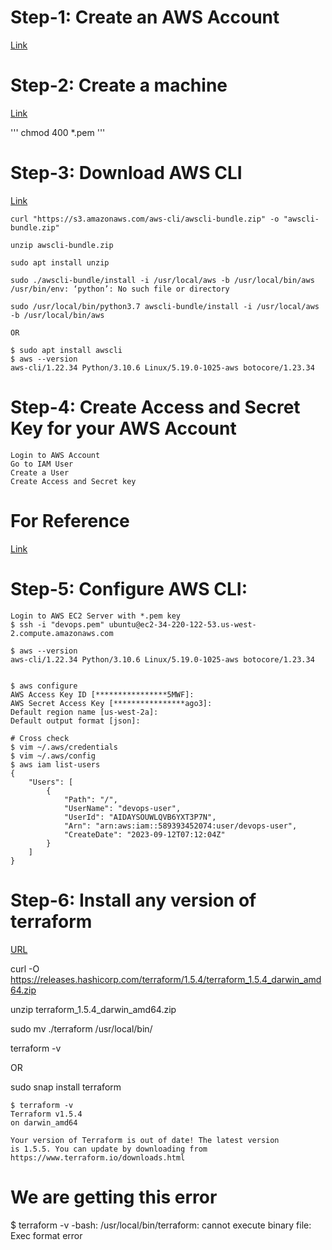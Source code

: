 # Step-1: Create an AWS Account

[Link](https://portal.aws.amazon.com/billing/signup#/start/email)


# Step-2: Create a machine

[Link](https://aws.amazon.com/getting-started/hands-on/launch-connect-to-amazon-ec2-mac-instance/)

'''
chmod 400 *.pem
'''

# Step-3: Download AWS CLI 

[Link](https://docs.aws.amazon.com/cli/v1/userguide/install-linux.html)

```
curl "https://s3.amazonaws.com/aws-cli/awscli-bundle.zip" -o "awscli-bundle.zip"

unzip awscli-bundle.zip

sudo apt install unzip

sudo ./awscli-bundle/install -i /usr/local/aws -b /usr/local/bin/aws
/usr/bin/env: ‘python’: No such file or directory

sudo /usr/local/bin/python3.7 awscli-bundle/install -i /usr/local/aws -b /usr/local/bin/aws

OR

$ sudo apt install awscli
$ aws --version
aws-cli/1.22.34 Python/3.10.6 Linux/5.19.0-1025-aws botocore/1.23.34
```

# Step-4: Create Access and Secret Key for your AWS Account

```
Login to AWS Account 
Go to IAM User
Create a User 
Create Access and Secret key 
```

# For Reference
[Link](https://docs.aws.amazon.com/IAM/latest/UserGuide/id_credentials_access-keys.html)


# Step-5: Configure AWS CLI:

```
Login to AWS EC2 Server with *.pem key
$ ssh -i "devops.pem" ubuntu@ec2-34-220-122-53.us-west-2.compute.amazonaws.com

$ aws --version
aws-cli/1.22.34 Python/3.10.6 Linux/5.19.0-1025-aws botocore/1.23.34


$ aws configure
AWS Access Key ID [****************5MWF]: 
AWS Secret Access Key [****************ago3]: 
Default region name [us-west-2a]: 
Default output format [json]:

# Cross check 
$ vim ~/.aws/credentials
$ vim ~/.aws/config
$ aws iam list-users
{
    "Users": [
        {
            "Path": "/",
            "UserName": "devops-user",
            "UserId": "AIDAYSOUWLQVB6YXT3P7N",
            "Arn": "arn:aws:iam::589393452074:user/devops-user",
            "CreateDate": "2023-09-12T07:12:04Z"
        }
    ]
}
```

# Step-6: Install any version of terraform 

[URL](https://releases.hashicorp.com/terraform/)

curl -O https://releases.hashicorp.com/terraform/1.5.4/terraform_1.5.4_darwin_amd64.zip

unzip terraform_1.5.4_darwin_amd64.zip 

sudo mv ./terraform /usr/local/bin/

terraform -v

OR

sudo snap install terraform

```
$ terraform -v
Terraform v1.5.4
on darwin_amd64

Your version of Terraform is out of date! The latest version
is 1.5.5. You can update by downloading from https://www.terraform.io/downloads.html
```

# We are getting this error

$ terraform -v
-bash: /usr/local/bin/terraform: cannot execute binary file: Exec format error